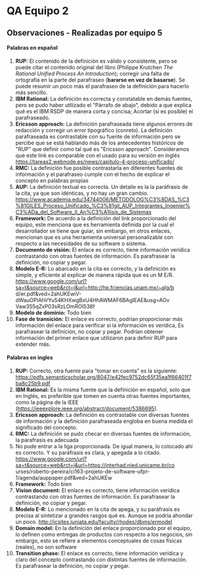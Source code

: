 # QA Equipo 2
## Observaciones - Realizadas por equipo 5

#### Palabras en español
1. **RUP:** El contenido de la definición es válido y consistente, pero se puede citar el contenido
   original del libro (Philippe Krutchen *The Rational Unified Process An Introduction*);
   corregir una falta de ortografía en la parte del parafraseo (**bararse en vez de basarse**).
   Se puede resumir un poco más el parafraseo de la definición para hacerlo más sencillo.
2. **IBM Rational:** La definición es correcta y constatable en demás fuentes, pero se pudo haber utilizado el
   "Párrafo de abajo", debido a que explica qué es el IBM RSDP de manera corta y concisa; Acortar (si es posible)
   el parafraseado.
3. **Ericsson approach:** La definición parafraseada tiene algunos errores de redacción y corregir un error tipográfico (conreto). La definición parafraseada es contrastable con su fuente de información pero se percibe que se está hablando más de los antecedentes históricos de "RUP" que definir como tal qué es "Ericsson approach". Consideramos que este link es comparable con el usado para su versión en inglés https://tareas2.webnode.es/news/capitulo-4-proceso-unificado/
4. **RMC:** La definición fue posible contrastarla en diferentes fuentes de información y el parafraseo cumple con el hecho de explicar el concepto en palabras propias
5. **AUP:** La definición textual es correcta. Un detalle es la la paráfrasis de la cita, ya que son
idénticas, y no hay un gran cambio.
https://www.academia.edu/34744006/METODOLOG%C3%8DAS_%C3%81GILES_Proceso_Unificado_%C3%81gil_AUP_Integrantes_Ingenier%C3%ADa_del_Software_II_An%C3%A1lisis_de_Sistemas
6.  **Framework:** De acuerdo a la definición del link proporcionado del equipo, este menciona que es herramienta definida por la cual el desarrollador se tiene que guiar, sin embargo, en otros enlaces, mencionan que es una herramienta universal personalizable con respecto a las necesidades de su software o sistema.
7. **Documento de visión:** El enlace es correcto, tiene información verídica contrastando con otras fuentes de información. Es parafrasear la definición, no copiar y pegar.
8. **Modelo E-R:** Lo abarcado en la cita es correcto, y la definición es simple, y eficiente al explicar de
manera rápida que es un M E/R.
https://www.google.com/url?sa=t&source=web&rct=j&url=http://hp.fciencias.unam.mx/~alg/b
d/er.pdf&ved=2ahUKEwiV-dWauOPlAhVYu54KHXwgBxU4HhAWMAF6BAgIEAE&usg=AOv
Vaw355qZxP03sRzLOmROI538f
9. **Modelo de dominio:** Todo bien 
10. **Fase de transición:** El enlace es correcto, podrían proporcionar más información del enlace para verificar si la información es verídica, Es parafrasear la definición, no copiar y pegar. Podrían obtener información del primer enlace que utilizaron para definir RUP para extender más.

#### Palabras en ingles
1.  **RUP:** Correcto, otra fuente para "tomar en cuenta" es la siguiente:        https://pdfs.semanticscholar.org/8047/e42fec9752dc65f35ea1f66401f7ba8c25b9.pdf
2. **IBM Rational:** Es la misma fuente que la definición en español, solo que en Inglés, es preferible que 
  tomen en cuenta otras fuentes importantes, como la página de la IEEE (https://ieeexplore.ieee.org/abstract/document/5386695).
3. **Ericsson approach:**  La definición es contrastable con diversas fuentes de información y la definición parafraseada engloba en buena medida el significado del concepto.
4. **RMC:** La definición se pudo checar en diversas fuentes de información, la parafrasis es adecuada
5. No pude entrar a la liga proporcionada. De igual manera, lo colocado ahí es correcto. Y
su paráfrasis es clara, y apegada a lo citado.
https://www.google.com/url?sa=t&source=web&rct=j&url=https://interhad.nied.unicamp.br/co
urses/roberto-pereira/ci163-projeto-de-software-ufpr-1/agenda/auppaper.pdf&ved=2ahUKEw
6. **Framework:** Todo bien
7. **Vision document:** El enlace es correcto, tiene información verídica contrastando con otras fuentes de información. Es parafrasear la definición, no copiar y pegar.
8. **Modelo E-R:** Lo mencionado en la cita de apega, y su paráfrasis es precisa al sintetizar a grandes
rasgos qué es. Aunque se podría ahondar un poco.
http://jcsites.juniata.edu/faculty/rhodes/dbms/ermodel
9. **Domain model:** En la definición del enlace proporcionado por el equipo, lo definen como entregas de productos con respecto a los negocios, sin embargo, esto se refiere a elementos conceptuales de cosas físicas (reales), no son software
10. **Transition phase:** El enlace es correcto, tiene información verídica y claro del concepto contrastando con distintas fuentes de información. Es parafrasear la definición, no copiar y pegar.

